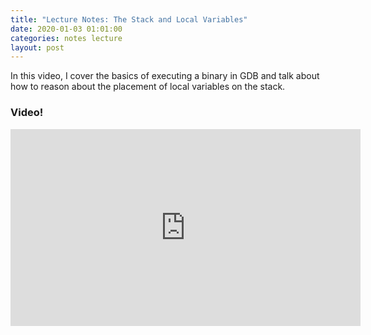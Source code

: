 ```yaml
---
title: "Lecture Notes: The Stack and Local Variables"
date: 2020-01-03 01:01:00
categories: notes lecture 
layout: post
---
```


In this video, I cover the basics of executing a binary in GDB and talk about
how to reason about the placement of local variables on the stack. 

### Video!

<iframe width="560" height="315" src="https://www.youtube.com/embed/0zIg-bv1Go8" frameborder="0" allow="accelerometer; autoplay; encrypted-media; gyroscope; picture-in-picture" allowfullscreen></iframe>

